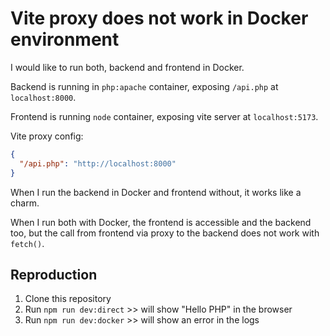 # Vite proxy does not work in Docker environment

I would like to run both, backend and frontend in Docker.

Backend is running in `php:apache` container, exposing `/api.php` at `localhost:8000`.

Frontend is running `node` container, exposing vite server at `localhost:5173`.

Vite proxy config:

```json
{
  "/api.php": "http://localhost:8000"
}
```

When I run the backend in Docker and frontend without, it works like a charm.

When I run both with Docker, the frontend is accessible and the backend too, but the call from frontend via proxy to the backend does not work with `fetch()`.

## Reproduction

1. Clone this repository
2. Run `npm run dev:direct` >> will show "Hello PHP" in the browser
3. Run `npm run dev:docker` >> will show an error in the logs